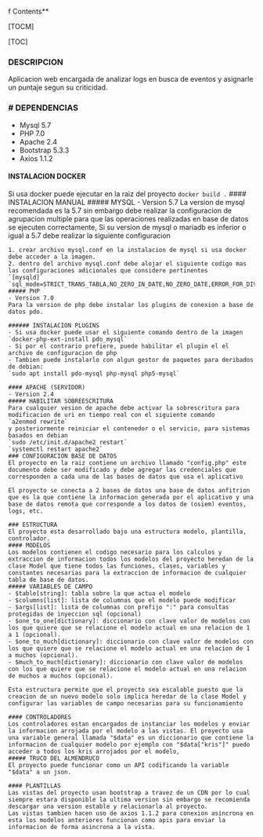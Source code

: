 
f Contents**

[TOCM]

[TOC]

### DESCRIPCION

Aplicacion web encargada de analizar logs en busca de eventos y asignarle un puntaje segun su criticidad.

### # DEPENDENCIAS
- Mysql 5.7
- PHP 7.0
- Apache 2.4
- Bootstrap 5.3.3
- Axios 1.1.2
#### INSTALACION DOCKER
Si usa docker puede ejecutar en la raiz del proyecto
    `docker build .`
    #### INSTALACION MANUAL
    ##### MYSQL
    - Version 5.7
    La version de mysql recomendada es la 5.7 sin embargo debe realizar la configuracion de agrupacion multiple para que las operaciones realizadas en base de datos se ejecuten correctamente, Si su version de mysql o mariadb es inferior o igual a 5.7 debe realizar la siguiente configuracion

    1. crear archivo mysql.conf en la instalacion de mysql si usa docker debe acceder a la imagen.
    2. dentro del archivo mysql.conf debe alojar el siguiente codigo mas las configuraciones adicionales que considere pertinentes
    `[mysqld]`
    `sql_mode=STRICT_TRANS_TABLA,NO_ZERO_IN_DATE,NO_ZERO_DATE,ERROR_FOR_DIVISION_BY_ZERO,NO_AUTO_CREATE_USER,NO_ENGINE_SUBSTITUTION`
    ##### PHP
    - Version 7.0
    Para la version de php debe instalar los plugins de conexion a base de datos pdo.

    ###### INSTALACION PLUGINS
    - Si usa docker puede usar el siguiente comando dentro de la imagen
    `docker-php-ext-install pdo_mysql`
    - Si por el contrario prefiere, puede habilitar el plugin el el archivo de configuracion de php
    - Tambien puede instalarlo con algun gestor de paquetes para deribados de debian:
    `sudo apt install pdo-mysql php-mysql php5-mysql`

    #### APACHE (SERVIDOR)
    - Version 2.4
    ##### HABILITAR SOBREESCRITURA
    Para cualquier vesion de apache debe activar la sobrescritura para modificacion de uri en tiempo real con el siguiente comando
    `a2enmod rewrite`
    y posteriormente reiniciar el contenedor o el servicio, para sistemas basados en debian
    `sudo /etc/init.d/apache2 restart`
    `systemctl restart apache2`
    ### CONFIGURACION BASE DE DATOS
    El proyecto en la raiz contiene un archivo llamado "config.php" este documento debe ser modificado y debe agregar las credenciales que corresponden a cada una de las bases de datos que usa el aplicativo

    El proyecto se conecta a 2 bases de datos una base de datos anfitrion que es la que contiene la informacion generada por el aplicativo y una base de datos remota que corresponde a los datos de (osiem) eventos, logs, etc.

    ### ESTRUCTURA
    El proyecto esta desarrollado bajo una estructura modelo, plantilla, controlador.
    #### MODELOS
    Los modelos contienen el codigo necesario para los calculos y extraccion de informacion todos los modelos del proyecto heredan de la clase Model que tiene todos las funciones, clases, variables y constantes necesarias para la extraccion de informacion de cualquier tabla de base de datos.
    ##### VARIABLES DE CAMPO
    - $table[string]: tabla sobre la que actua el modelo
    - $columns[list]: lista de columnas que el modelo puede modificar
    - $args[list]: lista de columnas con prefijo ":" para consultas protegidas de inyeccion sql (opcional)
    - $one_to_one[dictionary]: diccionario con clave valor de modelos con los que quiere que se relacione el modelo actual en una relacion de 1 a 1 (opcional).
    - $one_to_much[dictionary]: diccionario con clave valor de modelos con los que quiere que se relacione el modelo actual en una relacion de 1 a muchos (opcional).
    - $much_to_much[dictionary]: diccionario con clave valor de modelos con los que quiere que se relacione el modelo actual en una relacion de muchos a muchos (opcional).

    Esta estructura permite que el proyecto sea escalable puesto que la creacion de un nuevo modelo solo implica heredar de la clase Model y configurar las variables de campo necesarias para su funcionamiento

    #### CONTROLADORES
    Los controladores estan encargados de instanciar los modelos y enviar la informacion arrojada por el modelo a las vistas. El proyecto usa una variable general llamada "$data" es un diccionario que contiene la informacion de cualquier modelo por ejemplo con "$data["kris"]" puedo acceder a todos los kris arrojados por el modelo, 
    ##### TRUCO DEL ALMENDRUCO
    El proyecto puede funcionar como un API codificando la variable "$data" a un json.

    #### PLANTILLAS
    Las vistas del proyecto usan bootstrap a travez de un CDN por lo cual siempre estara disponible la ultima version sin embargo se recomienda descargar una version estable y relacionarla al proyecto.
    Las vistas tambien hacen uso de axios 1.1.2 para conexion asincrona en esta los modelos anteriores funcionan como apis para enviar la informacion de forma asincrona a la vista.

